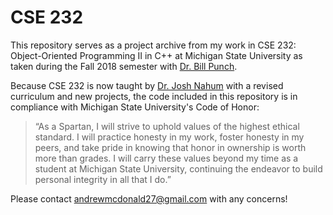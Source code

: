 # CSE 232

This repository serves as a project archive from my work in CSE 232: Object-Oriented Programming II in C++ at Michigan State University as taken during the Fall 2018 semester with [Dr. Bill Punch](https://www.egr.msu.edu/people/profile/punch).

Because CSE 232 is now taught by [Dr. Josh Nahum](http://www.nahum.us/) with a revised curriculum and new projects, the code included in this repository is in compliance with Michigan State University's Code of Honor:

> “​As a Spartan, I will strive to uphold values of the highest ethical standard. I will practice honesty in my work, foster honesty in my peers, and take pride in knowing that honor in ownership is worth more than grades. I will carry these values beyond my time as a student at Michigan State University, continuing the endeavor to build personal integrity in all that I do.​”

Please contact andrewmcdonald27@gmail.com with any concerns!
